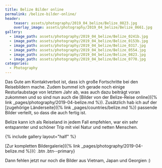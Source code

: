 ```yaml
---
title: Belize Bilder online
permalink: /belize-bilder-online/
header:
    teaser: assets/photography/2019_04_belize/Belize_0823.jpg
    overlay_image: assets/photography/2019_04_belize/Belize_0661.jpg
gallery:
  - image_path: assets/photography/2019_04_belize/Belize_0241b.jpg
  - image_path: assets/photography/2019_04_belize/Belize_0153b.jpg
  - image_path: assets/photography/2019_04_belize/Belize_0317.jpg
  - image_path: assets/photography/2019_04_belize/Belize_0554.jpg
  - image_path: assets/photography/2019_04_belize/Belize_0823.jpg
  - image_path: assets/photography/2019_04_belize/Belize_0770.jpg
categories:
  - Photography
---
```


Das Gute am Kontaktverbot ist, dass ich große Fortschritte bei den Reisebildern mache. 
Zudem bummel ich gerade noch einige Resturlaubstage von letztem Jahr ab, was auch dazu beiträgt voran zukommen und 
so sind nun auch die [Bilder von der Belize-Reise online]({% link _pages/photography/2019-04-belize.md %}). 
Zusätzlich hab ich auf der [zugehörige Länderseite]({% link _pages/countries/belize.md %}) passende Bilder verteilt, 
so dass die auch fertig ist.

Belize kann ich als Reiseland in jedem Fall empfehlen, war ein sehr entspannter und schöner Trip mit viel Natur und netten Menschen.

{% include gallery layout="half" %}

[Zur kompletten Bildergalerie]({% link _pages/photography/2019-04-belize.md %}){: .btn .btn--primary}

Dann fehlen jetzt nur noch die Bilder aus Vietnam, Japan und Georgien :)